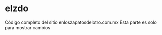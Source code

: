 # elzdo
Código completo del sitio enloszapatosdelotro.com.mx
Esta parte es solo para mostrar cambios
